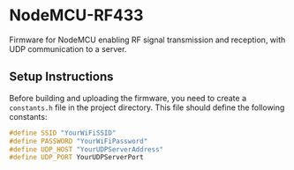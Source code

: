 # NodeMCU-RF433
Firmware for NodeMCU enabling RF signal transmission and reception, with UDP communication to a server.

## Setup Instructions

Before building and uploading the firmware, you need to create a `constants.h` file in the project directory. This file should define the following constants:

```cpp
#define SSID "YourWiFiSSID"
#define PASSWORD "YourWiFiPassword"
#define UDP_HOST "YourUDPServerAddress"
#define UDP_PORT YourUDPServerPort
